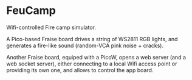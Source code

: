 # FeuCamp
Wifi-controlled Fire camp simulator.


A Pico-based Fraise board drives a string of WS2811 RGB lights, and generates a fire-like sound (random-VCA pink noise + cracks).

Another Fraise board, equiped with a PicoW, opens a web server (and a web socket server), either connecting to a local Wifi access point or providing its own one, and allows to control the app board.


